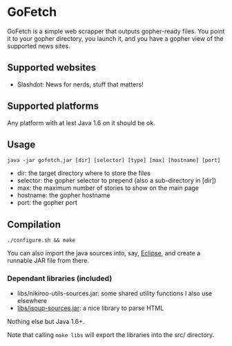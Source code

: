 # GoFetch

GoFetch is a simple web scrapper that outputs gopher-ready files.
You point it to your gopher directory, you launch it, and you have a
gopher view of the supported news sites.

## Supported websites

- Slashdot: News for nerds, stuff that matters!

## Supported platforms

Any platform with at lest Java 1.6 on it should be ok.

## Usage

```java -jar gofetch.jar [dir] [selector] [type] [max] [hostname] [port]```

- dir: the target directory where to store the files
- selector: the gopher selector to prepend (also a sub-directory in [dir])
- max: the maximum number of stories to show on the main page
- hostname: the gopher hostname
- port: the gopher port

## Compilation

```./configure.sh && make```

You can also import the java sources into, say, [Eclipse](https://eclipse.org/), and create a runnable JAR file from there.

### Dependant libraries (included)

- libs/nikiroo-utils-sources.jar: some shared utility functions I also use elsewhere
- [libs/jsoup-sources.jar](https://jsoup.org/): a nice library to parse HTML

Nothing else but Java 1.6+.

Note that calling ```make libs``` will export the libraries into the src/ directory.

